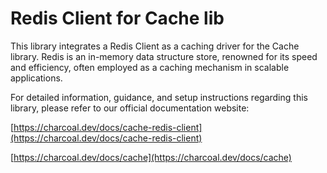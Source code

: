 # Redis Client for Cache lib

This library integrates a Redis Client as a caching driver for the Cache library. Redis is an in-memory data structure
store, renowned for its speed and efficiency, often employed as a caching mechanism in scalable applications.

For detailed information, guidance, and setup instructions regarding this library, please refer to our official
documentation website:

[https://charcoal.dev/docs/cache-redis-client](https://charcoal.dev/docs/cache-redis-client)

[https://charcoal.dev/docs/cache](https://charcoal.dev/docs/cache)
